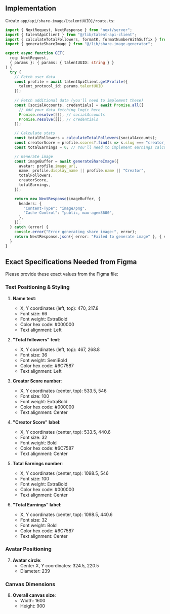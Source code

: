 ## Implementation

Create `app/api/share-image/[talentUUID]/route.ts`:

```typescript
import { NextRequest, NextResponse } from "next/server";
import { talentApiClient } from "@/lib/talent-api-client";
import { calculateTotalFollowers, formatK, formatNumberWithSuffix } from "@/lib/utils";
import { generateShareImage } from "@/lib/share-image-generator";

export async function GET(
  req: NextRequest,
  { params }: { params: { talentUUID: string } }
) {
  try {
    // Fetch user data
    const profile = await talentApiClient.getProfile({ 
      talent_protocol_id: params.talentUUID 
    });
    
    // Fetch additional data (you'll need to implement these)
    const [socialAccounts, credentials] = await Promise.all([
      // Add your data fetching logic here
      Promise.resolve([]), // socialAccounts
      Promise.resolve([]), // credentials
    ]);

    // Calculate stats
    const totalFollowers = calculateTotalFollowers(socialAccounts);
    const creatorScore = profile.scores?.find(s => s.slug === "creator_score")?.points || 0;
    const totalEarnings = 0; // You'll need to implement earnings calculation

    // Generate image
    const imageBuffer = await generateShareImage({
      avatar: profile.image_url,
      name: profile.display_name || profile.name || "Creator",
      totalFollowers,
      creatorScore,
      totalEarnings,
    });

    return new NextResponse(imageBuffer, {
      headers: {
        "Content-Type": "image/png",
        "Cache-Control": "public, max-age=3600",
      },
    });
  } catch (error) {
    console.error("Error generating share image:", error);
    return NextResponse.json({ error: "Failed to generate image" }, { status: 500 });
  }
}
```

## Exact Specifications Needed from Figma

Please provide these exact values from the Figma file:

### **Text Positioning & Styling**
1. **Name text**:
   - X, Y coordinates (left, top): 470, 217.8 
   - Font size: 66
   - Font weight: ExtraBold
   - Color hex code: #000000
   - Text alignment: Left

2. **"Total followers" text**:
   - X, Y coordinates (left, top): 467, 268.8
   - Font size: 36
   - Font weight: SemiBold
   - Color hex code: #6C7587
   - Text alignment: Left

3. **Creator Score number**:
   - X, Y coordinates (center, top): 533.5, 546
   - Font size: 100
   - Font weight: ExtraBold
   - Color hex code: #000000
   - Text alignment: Center

4. **"Creator Score" label**:
   - X, Y coordinates (center, top): 533.5, 440.6
   - Font size: 32
   - Font weight: Bold
   - Color hex code: #6C7587
   - Text alignment: Center

5. **Total Earnings number**:
   - X, Y coordinates (center, top): 1098.5, 546
   - Font size: 100
   - Font weight: ExtraBold
   - Color hex code: #000000
   - Text alignment: Center

6. **"Total Earnings" label**:
   - X, Y coordinates (center, top): 1098.5, 440.6
   - Font size: 32
   - Font weight: Bold
   - Color hex code: #6C7587
   - Text alignment: Center

### **Avatar Positioning**
7. **Avatar circle**:
   - Center X, Y coordinates: 324.5, 220.5
   - Diameter: 239

### **Canvas Dimensions**
8. **Overall canvas size**:
   - Width: 1600
   - Height: 900
